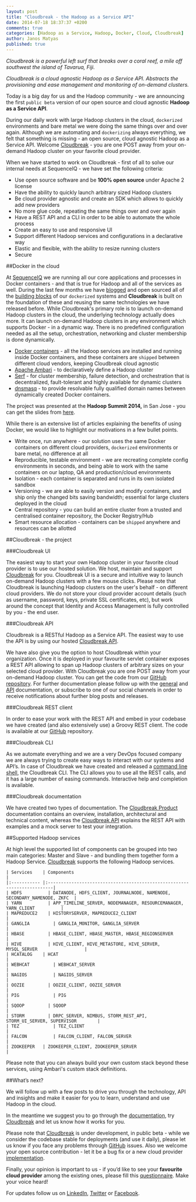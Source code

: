 ```yaml
---
layout: post
title: "Cloudbreak - the Hadoop as a Service API"
date: 2014-07-18 18:37:37 +0200
comments: true
categories: [Hadoop as a Service, Hadoop, Docker, Cloud, Cloudbreak]
author: Janos Matyas
published: true
---
```


_Cloudbreak is a powerful left surf that breaks over a coral reef, a mile off southwest the island of Tavarua, Fiji._

_Cloudbreak is a cloud agnostic Hadoop as a Service API. Abstracts the provisioning and ease management and monitoring of on-demand clusters._

Today is a big day for us and the Hadoop community - we are announcing the first `public beta` version of our open source and cloud agnostic **Hadoop as a Service API**.

During our daily work with large Hadoop clusters in the cloud, `dockerized` environments and bare metal we were doing the same things over and over again. Although we are automating and `dockerizing` always everything, we felt that something is missing - an open source, cloud agnostic Hadoop as a Service API. Welcome [Cloudbreak](https://cloudbreak.sequenceiq.com) - you are one POST away from your on-demand Hadoop cluster on your favorite cloud provider.

When we have started to work on Cloudbreak - first of all to solve our internal needs at SequenceIQ - we have set the following criteria:

* Use open source software and be **100% open source** under Apache 2 license
* Have the ability to quickly launch arbitrary sized Hadoop clusters
* Be cloud provider agnostic and create an SDK which allows to quickly add new providers
* No more glue code, repeating the same things over and over again
* Have a REST API and a CLI in order to be able to automate the whole process
* Create an easy to use and responsive UI
* Support different Hadoop services and configurations in a declarative way
* Elastic and flexible, with the ability to resize running clusters
* Secure

<!-- more -->

##Docker in the cloud

At [SequenceIQ](http://sequenceiq.com/) we are running all our core applications and processes in Docker containers - and that is true for Hadoop and all of the services as well. During the last few months we have [blogged](http://blog.sequenceiq.com/blog/2014/06/19/multinode-hadoop-cluster-on-docker/) and open sourced all of the [building blocks](https://hub.docker.com/u/sequenceiq/) of our `dockerized` systems and **Cloudbreak** is built on the foundation of these and reusing the same technologies we have released before. While Cloudbreak's primary role is to launch on-demand Hadoop clusters in the cloud, the underlying technology actually does more. It can launch on-demand Hadoop clusters in any environment which supports Docker - in a dynamic way. There is no predefined configuration needed as all the setup, orchestration, networking and cluster membership is done dynamically.

* [Docker containers](https://hub.docker.com/u/sequenceiq/) - all the Hadoop services are installed and running inside Docker containers, and these containers are `shipped`  between different cloud vendors, keeping Cloudbreak cloud agnostic
* [Apache Ambari](https://github.com/sequenceiq/ambari-rest-client) - to declaratively define a Hadoop cluster
* [Serf](https://github.com/sequenceiq/docker-serf) - for cluster membership, failure detection, and orchestration that is decentralized, fault-tolerant and highly available for dynamic clusters
* [dnsmasq](https://github.com/sequenceiq/docker-dnsmasq) - to provide resolvable fully qualified domain names between dynamically created Docker containers.

The project was presented at the **Hadoop Summit 2014,** in San Jose - you can get the slides from [here](http://www.slideshare.net/JanosMatyas/docker-based-hadoop-provisioning).

While there is an extensive list of articles explaining the benefits of using Docker, we would like to highlight our motivations in a few bullet points.

* Write once, run anywhere - our solution uses the same Docker containers on different cloud providers, `dockerized`  environments or bare metal, no difference at all
* Reproducible, testable environment - we are recreating complete config environments in seconds, and being able to work with the same containers on our laptop, QA and production/cloud environments
* Isolation - each container is separated and runs in its own isolated sandbox
* Versioning - we are able to easily version and modify containers, and ship only the changed bits saving bandwidth; essential for large clusters deployed in the cloud
* Central repository - you can build an entire cluster from a trusted and centralised container repository, the Docker Registry/Hub
* Smart resource allocation - containers can be `shipped` anywhere and resources can be allotted


##Cloudbreak - the project

###Cloudbreak UI

The easiest way to start your own Hadoop cluster in your favorite cloud provider is to use our hosted solution. We host, maintain and support [Cloudbreak](https://cloudbreak.sequenceiq.com/) for you. Cloudbreak UI is a secure and intuitive way to launch on-demand Hadoop clusters with a few mouse clicks. Please note that Cloudbreak is launching Hadoop clusters on the user's behalf - on different cloud providers. We do not store your cloud provider account details (such as username, password, keys, private SSL certificates, etc), but work around the concept that Identity and Access Management is fully controlled by you - the end user.

###Cloudbreak API

Cloudbreak is a RESTful Hadoop as a Service API. The easiest way to use the API is by using our hosted [Cloudbreak API](https://cloudbreak-api.sequenceiq.com/).

We have also give you the option to host Cloudbreak within your organization. Once it is deployed in your favourite servlet container exposes a REST API allowing to span up Hadoop clusters of arbitrary sizes on your selected cloud provider. With Cloudbreak you are one POST away from your on-demand Hadoop cluster. You can get the code from our [GitHub repository](https://github.com/sequenceiq/cloudbreak). For further documentation please follow up with the [general](http://sequenceiq.com/cloudbreak/) and [API](http://docs.cloudbreak.apiary.io/) documentation, or subscribe to one of our social channels in order to receive notifications about further blog posts and releases.

###Cloudbreak REST client

In order to ease your work with the REST API and embed in your codebase we have created (and also extensively use) a Groovy REST client. The code is available at our [GitHub](https://github.com/sequenceiq/cloudbreak-rest-client) repository.

###Cloudbreak CLI

As we automate everything and we are a very DevOps focused company we are always trying to create easy ways to interact with our systems and API’s. In case of Cloudbreak we have created and released a [command line shell](https://github.com/sequenceiq/cloudbreak-shell), the Cloudbreak CLI. The CLI allows you to use all the REST calls, and it has a large number of easing commands. Interactive help and completion is available.

###Cloudbreak documentation

We have created two types of documentation. The [Cloudbreak Product](http://sequenceiq.com/cloudbreak/) documentation contains an overview, installation, architectural and technical content, whereas the [Cloudbreak API](http://docs.cloudbreak.apiary.io/) explains the REST API with examples and a mock server to test your integration.

##Supported Hadoop services

At high level the supported list of components can be grouped into two main categories: Master and Slave - and bundling them together form a Hadoop Service. [Cloudbreak](https://cloudbreak.sequenceiq.com/) supports the following Hadoop services.

```
| Services    | Components                                                              |
|:----------- |:------------------------------------------------------------------------|
| HDFS		    | DATANODE, HDFS_CLIENT, JOURNALNODE, NAMENODE, SECONDARY_NAMENODE, ZKFC  |
| YARN		    | APP_TIMELINE_SERVER, NODEMANAGER, RESOURCEMANAGER, YARN_CLIENT          |
| MAPREDUCE2	| HISTORYSERVER, MAPREDUCE2_CLIENT                                        |
| GANGLIA		  | GANGLIA_MONITOR, GANGLIA_SERVER                                         |
| HBASE		    | HBASE_CLIENT, HBASE_MASTER, HBASE_REGIONSERVER                          |
| HIVE		    | HIVE_CLIENT, HIVE_METASTORE, HIVE_SERVER, MYSQL_SERVER                  |
| HCATALOG	  | HCAT                                                                    |
| WEBHCAT		  | WEBHCAT_SERVER                                                          |
| NAGIOS		  | NAGIOS_SERVER                                                           |
| OOZIE		    | OOZIE_CLIENT, OOZIE_SERVER                                              |
| PIG		      | PIG                                                                     |
| SQOOP		    | SQOOP                                                                   |
| STORM		    | DRPC_SERVER, NIMBUS, STORM_REST_API, STORM_UI_SERVER, SUPERVISOR        |
| TEZ		      | TEZ_CLIENT                                                              |
| FALCON		  | FALCON_CLIENT, FALCON_SERVER                                            |
| ZOOKEEPER	  | ZOOKEEPER_CLIENT, ZOOKEEPER_SERVER                                      |
```

Please note that you can always build your own custom stack beyond these services, using Ambari's custom stack definitions. 

##What’s next?

We will follow up with a few posts to drive you through the technology, API and insights and make it easier for you to learn, understand and use Hadoop in the cloud.

In the meantime we suggest you to go through the [documentation](http://sequenceiq.com/cloudbreak/), try [Cloudbreak](http://cloudbreak.sequenceiq.com/) and let us know how it works for you.

Please note that [Cloudbreak](http://cloudbreak.sequenceiq.com/) is under development, in public beta - while we consider the codebase stable for deployments (and use it daily), please let us know if you face any problems through [GitHub](https://github.com/sequenceiq/cloudbreak) issues. Also we  welcome your open source contribution - let it be a bug fix or a new cloud provider [implementation](http://sequenceiq.com/cloudbreak/#add-new-cloud-providers).  

Finally, your opinion is important to us - if you’d like to see your **favourite cloud provider** among the existing ones, please fill this [questionnaire](https://docs.google.com/forms/d/129RVh6VfjRsuuHOcS3VPbFYTdM2SEjANDsGCR5Pul0I/viewform). Make your voice heard!

For updates follow us on [LinkedIn](https://www.linkedin.com/company/sequenceiq/), [Twitter](https://twitter.com/sequenceiq) or [Facebook](https://www.facebook.com/sequenceiq).
